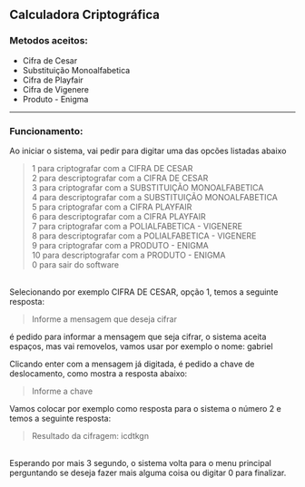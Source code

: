 ## Calculadora Criptográfica

### Metodos aceitos:
- Cifra de Cesar
- Substituição Monoalfabetica 
- Cifra de Playfair
- Cifra de Vigenere
- Produto - Enigma
---
### Funcionamento:

Ao iniciar o sistema, vai pedir para digitar uma das opcões listadas abaixo 
<blockquote>
1 para criptografar com a CIFRA DE CESAR<br>                             
2 para descriptografar com a CIFRA DE CESAR<br>                             
3 para criptografar com a SUBSTITUIÇÃO MONOALFABETICA <br>
4 para descriptografar com a SUBSTITUIÇÃO MONOALFABETICA <br>
5 para criptografar com a CIFRA PLAYFAIR<br>  
6 para descriptografar com a CIFRA PLAYFAIR<br>  
7 para criptografar com a POLIALFABETICA - VIGENERE  <br> 
8 para descriptografar com a POLIALFABETICA - VIGENERE  <br> 
9 para criptografar com a PRODUTO - ENIGMA<br>   
10 para descriptografar com a PRODUTO - ENIGMA<br>   
0 para sair do software  <br>
</blockquote>          
<br>
Selecionando por exemplo CIFRA DE CESAR, opção 1, temos a seguinte resposta:
<br>

<blockquote>Informe a mensagem que deseja cifrar </blockquote>

é pedido para informar a mensagem que seja cifrar, o sistema aceita espaços, mas vai removelos, vamos usar por exemplo o nome: gabriel

Clicando enter com a mensagem já digitada, é pedido a chave de deslocamento, como mostra a resposta abaixo: 

<blockquote> Informe a chave </blockquote>

Vamos colocar por exemplo como resposta para o sistema o número 2 e temos a seguinte resposta: 
<blockquote> Resultado da cifragem: icdtkgn </blockquote>
<br>
Esperando por mais 3 segundo, o sistema volta para o menu principal perguntando se deseja fazer mais alguma coisa ou digitar 0 para finalizar.